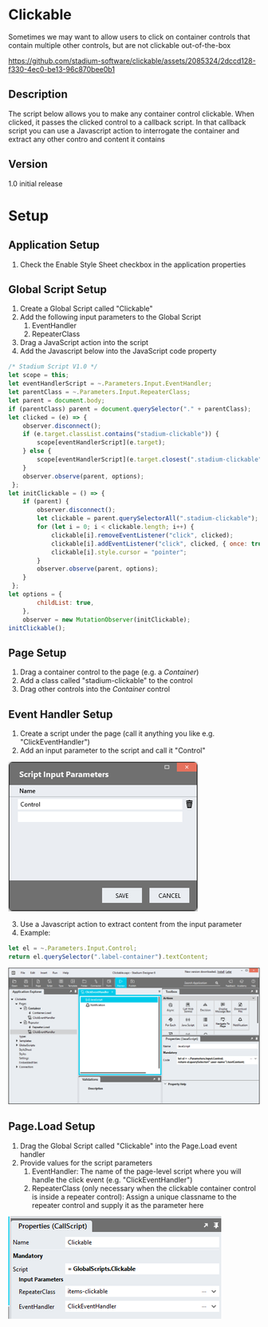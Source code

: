# Clickable

Sometimes we may want to allow users to click on container controls that contain multiple other controls, but are not clickable out-of-the-box


https://github.com/stadium-software/clickable/assets/2085324/2dccd128-f330-4ec0-be13-96c870bee0b1


## Description
The script below allows you to make any container control clickable. When clicked, it passes the clicked control to a callback script. In that callback script you can use a Javascript action to interrogate the container and extract any other contro and content it contains 

## Version
1.0 initial release

# Setup

## Application Setup
1. Check the Enable Style Sheet checkbox in the application properties

## Global Script Setup
1. Create a Global Script called "Clickable"
2. Add the following input parameters to the Global Script
   1. EventHandler
   2. RepeaterClass
3. Drag a JavaScript action into the script
4. Add the Javascript below into the JavaScript code property
```javascript
/* Stadium Script V1.0 */
let scope = this;
let eventHandlerScript = ~.Parameters.Input.EventHandler;
let parentClass = ~.Parameters.Input.RepeaterClass;
let parent = document.body;
if (parentClass) parent = document.querySelector("." + parentClass);
let clicked = (e) => {
    observer.disconnect();
    if (e.target.classList.contains("stadium-clickable")) {
        scope[eventHandlerScript](e.target);
    } else { 
        scope[eventHandlerScript](e.target.closest(".stadium-clickable"));
    }
    observer.observe(parent, options);
 };
let initClickable = () => {
    if (parent) {
        observer.disconnect();
        let clickable = parent.querySelectorAll(".stadium-clickable");
        for (let i = 0; i < clickable.length; i++) {
            clickable[i].removeEventListener("click", clicked);
            clickable[i].addEventListener("click", clicked, { once: true });
            clickable[i].style.cursor = "pointer";
        }
        observer.observe(parent, options);
    }
 };
let options = {
        childList: true,
    },
    observer = new MutationObserver(initClickable);
initClickable();
```

## Page Setup
1. Drag a container control to the page (e.g. a *Container*)
2. Add a class called "stadium-clickable" to the control
3. Drag other controls into the *Container* control

## Event Handler Setup
1. Create a script under the page (call it anything you like e.g. "ClickEventHandler")
2. Add an input parameter to the script and call it "Control"

![](images/event-handler-input.png)

3. Use a Javascript action to extract content from the input parameter
4. Example:
```javascript
let el = ~.Parameters.Input.Control;
return el.querySelector(".label-container").textContent;
```

![](images/click-event-handler.png)

## Page.Load Setup
1. Drag the Global Script called "Clickable" into the Page.Load event handler
2. Provide values for the script parameters
   1. EventHandler: The name of the page-level script where you will handle the click event (e.g. "ClickEventHandler")
   2. RepeaterClass (only necessary when the clickable container control is inside a repeater control): Assign a unique classname to the repeater control and supply it as the parameter here

![](images/script-parameters.png)